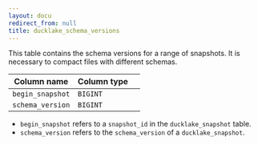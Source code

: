 ```yaml
---
layout: docu
redirect_from: null
title: ducklake_schema_versions
---
```


This table contains the schema versions for a range of snapshots. It is necessary to compact files with different schemas. 

| Column name      | Column type |   |
|------------------|-------------|---|
| `begin_snapshot` | `BIGINT`    |   |
| `schema_version` | `BIGINT`    |   |


- `begin_snapshot` refers to a `snapshot_id` in the `ducklake_snapshot` table.
- `schema_version` refers to the `schema_version` of a `ducklake_snapshot`.
